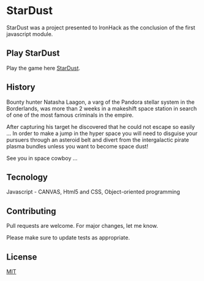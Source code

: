 # StarDust

StarDust was a project presented to IronHack as the conclusion of the first javascript module.

## Play StarDust

Play the game here [StarDust](https://kellyjoany.github.io/StarDust/).

## History

Bounty hunter Natasha Laagon, a varg of the Pandora stellar system in the Borderlands, was more than 2 weeks in a makeshift space station in search of one of the most famous criminals in the empire.

After capturing his target he discovered that he could not escape so easily ... In order to make a jump in the hyper space you will need to disguise your pursuers through an asteroid belt and divert from the intergalactic pirate plasma bundles unless you want to become space dust!

See you in space cowboy ...

## Tecnology

Javascript - CANVAS,
Html5 and CSS,
Object-oriented programming

## Contributing
Pull requests are welcome. For major changes, let me know.

Please make sure to update tests as appropriate.

## License
[MIT](https://choosealicense.com/licenses/mit/)

